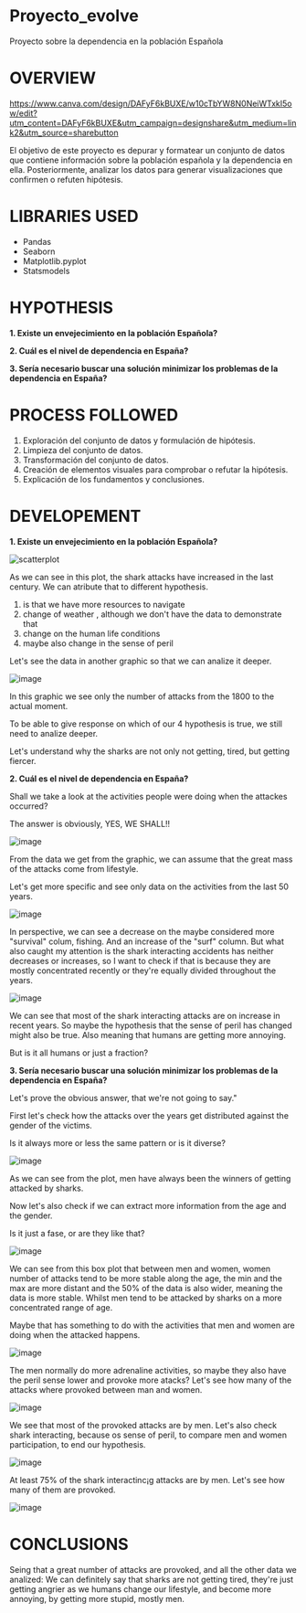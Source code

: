# Proyecto_evolve
Proyecto sobre la dependencia en la población Española
# OVERVIEW

https://www.canva.com/design/DAFyF6kBUXE/w10cTbYW8N0NeiWTxkI5ow/edit?utm_content=DAFyF6kBUXE&utm_campaign=designshare&utm_medium=link2&utm_source=sharebutton

El objetivo de este proyecto es depurar y formatear un conjunto de datos que contiene información sobre la población española y la dependencia en ella.
Posteriormente, analizar los datos para generar visualizaciones que confirmen o refuten hipótesis.

# LIBRARIES USED

- Pandas
- Seaborn
- Matplotlib.pyplot
- Statsmodels

# HYPOTHESIS

**1. Existe un envejecimiento en la población Española?**

**2. Cuál es el nivel de dependencia en España?**

**3. Sería necesario buscar una solución minimizar los problemas de la dependencia en España?**

# PROCESS FOLLOWED

1. Exploración del conjunto de datos y formulación de hipótesis.
2. Limpieza del conjunto de datos.
3. Transformación del conjunto de datos.
4. Creación de elementos visuales para comprobar o refutar la hipótesis.
5. Explicación de los fundamentos y conclusiones.

# DEVELOPEMENT

**1. Existe un envejecimiento en la población Española?**

![scatterplot]([https://github.com/emmacunill/project_em/blob/main/images/scatter_attacks_years.jpg?raw=true](https://github.com/AlbertoVilchesLopez/Proyecto_evolve/blob/main/images/Poblaci%C3%B3n_espa%C3%B1ola_desde_1970.jpeg))

As we can see in this plot, the shark attacks have increased in the last century. We can atribute that to different hypothesis. 
1. is that we have more resources to navigate
2. change of weather , although we don't have the data to demonstrate that
3. change on the human life conditions
4. maybe also change in the sense of peril

Let's see the data in another graphic so that we can analize it deeper.

![image](https://github.com/emmacunill/project_em/blob/main/images/hist_attacks_years.png?raw=true)

In this graphic we see only the number of attacks from the 1800 to the actual moment.

To be able to give response on which of our 4 hypothesis is true, we still need to analize deeper.

Let's understand why the sharks are not only not getting, tired, but getting fiercer.




**2. Cuál es el nivel de dependencia en España?**

Shall we take a look at the activities people were doing when the attackes occurred?

The answer is obviously, YES, WE SHALL!! 

![image](https://github.com/emmacunill/project_em/blob/main/images/activities.png?raw=true)

From the data we get from the graphic, we can assume that the great mass of the attacks come from lifestyle. 

Let's get more specific and see only data on the activities from the last 50 years.

![image](https://github.com/emmacunill/project_em/blob/main/images/activities_years.png?raw=true)

In perspective, we can see a decrease on the maybe considered more "survival" colum, fishing. And an increase of the "surf" column. But what also caught my attention is the shark interacting accidents has neither decreases or increases, so I want to check if that is because they are mostly concentrated recently or they're equally divided throughout the years.

![image](https://github.com/emmacunill/project_em/blob/main/images/shark_int_years.jpg?raw=true)

We can see that most of the shark interacting attacks are on increase in recent years. So maybe the hypothesis that the sense of peril has changed might also be true. Also meaning that humans are getting more annoying. 

But is it all humans or just a fraction?



**3. Sería necesario buscar una solución minimizar los problemas de la dependencia en España?**

Let's prove the obvious answer, that we're not going to say."

First let's check how the attacks over the years get distributed against the gender of the victims. 

Is it always more or less the same pattern or is it diverse?

![image](https://github.com/emmacunill/project_em/blob/main/images/years_sex.jpg?raw=true)

As we can see from the plot, men have always been the winners of getting attacked by sharks.

Now let's also check if we can extract more information from the age and the gender. 

Is it just a fase, or are they like that?

![image](https://github.com/emmacunill/project_em/blob/main/images/sex_age.png?raw=true)

We can see from this box plot that between men and women, women number of attacks tend to be more stable along the age, the min and the max are more distant and the 50% of the data is also wider, meaning the data is more stable. Whilst men tend to be attacked by sharks on a more concentrated range of age.

Maybe that has something to do with the activities that men and women are doing when the attacked happens.

![image](https://github.com/emmacunill/project_em/blob/main/images/sex_activities.png?raw=true)

The men normally do more adrenaline activities, so maybe they also have the peril sense lower and provoke more atacks? Let's see how many of the attacks where provoked between man and women.

![image](https://github.com/emmacunill/project_em/blob/main/images/provoked_sex.jpg?raw=true)

We see that most of the provoked attacks are by men. Let's also check shark interacting, because os sense of peril, to compare men and women participation, to end our hypothesis.

![image](https://github.com/emmacunill/project_em/blob/main/images/sh_int_sex.jpg?raw=true)

At least 75% of the shark interactinc¡g attacks are by men. Let's see how many of them are provoked.

![image](https://github.com/emmacunill/project_em/blob/main/images/type_sex.png?raw=true)



# CONCLUSIONS

Seing that a great number of attacks are provoked, and all the other data we analized: We can definitely say that sharks are not getting tired, they're just getting angrier as we humans change our lifestyle, and become more annoying, by getting more stupid, mostly men.

